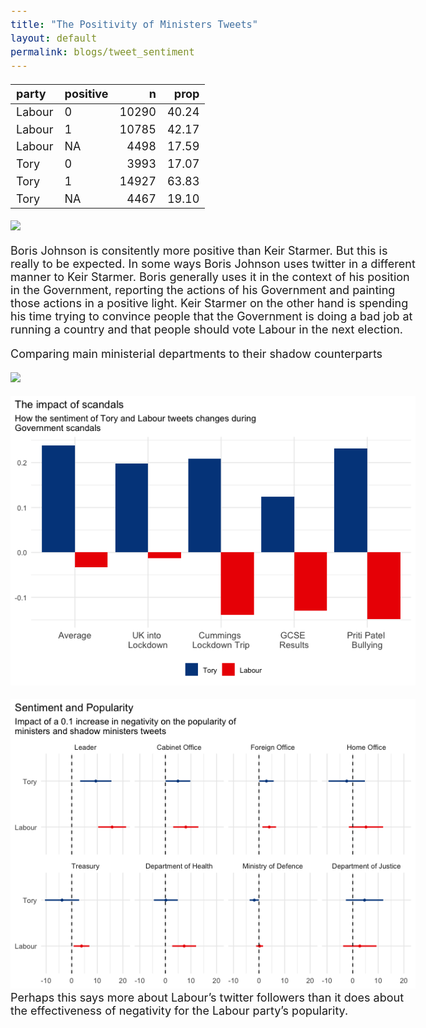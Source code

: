 ```yaml
---
title: "The Positivity of Ministers Tweets"
layout: default
permalink: blogs/tweet_sentiment
---
```


<style type="text/css">
.main-container {
  max-width: 600px;
  margin-left: auto;
  margin-right: auto;
}
body {
  font-size: 18px;
}
</style>


| party  | positive |     n |  prop |
|:-------|:---------|------:|------:|
| Labour | 0        | 10290 | 40.24 |
| Labour | 1        | 10785 | 42.17 |
| Labour | NA       |  4498 | 17.59 |
| Tory   | 0        |  3993 | 17.07 |
| Tory   | 1        | 14927 | 63.83 |
| Tory   | NA       |  4467 | 19.10 |


![]({{site.url}}/_posts/twitter_analysis_files/figure-markdown_github/b_k_plot-1.png)

Boris Johnson is consitently more positive than Keir Starmer. But this
is really to be expected. In some ways Boris Johnson uses twitter in a
different manner to Keir Starmer. Boris generally uses it in the context
of his position in the Government, reporting the actions of his
Government and painting those actions in a positive light. Keir Starmer
on the other hand is spending his time trying to convince people that
the Government is doing a bad job at running a country and that people
should vote Labour in the next election.

Comparing main ministerial departments to their shadow counterparts



![]({{site.url}}/_posts/twitter_analysis_files/figure-markdown_github/facet_plot-1.png)



![](/_posts/twitter_analysis_files/figure-markdown_github/scandals-1.png)



![](/_posts/twitter_analysis_files/figure-markdown_github/popularity_model-1.png)
Perhaps this says more about Labour’s twitter followers than it does
about the effectiveness of negativity for the Labour party’s popularity.
<br/><br/><br/><br/>
